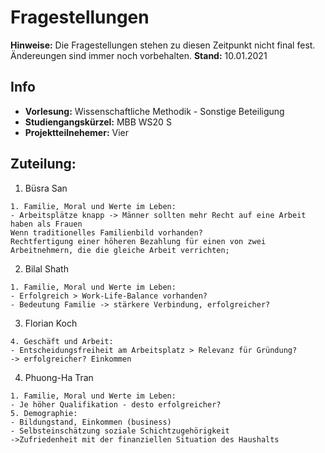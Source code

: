 # Fragestellungen

**Hinweise:** Die Fragestellungen stehen zu diesen Zeitpunkt nicht final fest. Ändereungen sind immer noch vorbehalten. 
**Stand:** 10.01.2021

## Info
- **Vorlesung:** Wissenschaftliche Methodik - Sonstige Beteiligung
- **Studiengangskürzel:** MBB WS20 S
- **Projektteilnehemer:** Vier


## **Zuteilung:**
1. Büsra San
```
1. Familie, Moral und Werte im Leben:
- Arbeitsplätze knapp -> Männer sollten mehr Recht auf eine Arbeit haben als Frauen
Wenn traditionelles Familienbild vorhanden? 
Rechtfertigung einer höheren Bezahlung für einen von zwei Arbeitnehmern, die die gleiche Arbeit verrichten;
```

2. Bilal Shath
```
1. Familie, Moral und Werte im Leben:
- Erfolgreich > Work-Life-Balance vorhanden?
- Bedeutung Familie -> stärkere Verbindung, erfolgreicher?
```

3. Florian Koch
```
4. Geschäft und Arbeit:
- Entscheidungsfreiheit am Arbeitsplatz > Relevanz für Gründung?
-> erfolgreicher? Einkommen

```

4. Phuong-Ha Tran
```
1. Familie, Moral und Werte im Leben:
- Je höher Qualifikation - desto erfolgreicher?
5. Demographie:
- Bildungstand, Einkommen (business)
- Selbsteinschätzung soziale Schichtzugehörigkeit
->Zufriedenheit mit der finanziellen Situation des Haushalts 
```




